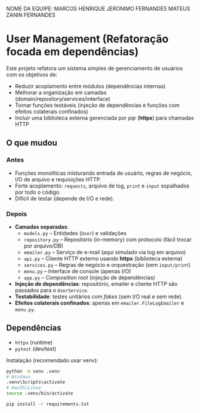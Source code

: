 
NOME DA EQUIPE:
MARCOS HENRIQUE JERONIMO FERNANDES
MATEUS ZANIN FERNANDES



# User Management (Refatoração focada em dependências)

Este projeto refatora um sistema simples de gerenciamento de usuários com os objetivos de:
- Reduzir acoplamento entre módulos (dependências internas)
- Melhorar a organização em camadas (domain/repository/services/interface)
- Tornar funções testáveis (injeção de dependências e funções com efeitos colaterais confinados)
- Incluir uma biblioteca externa gerenciada por *pip* (**httpx**) para chamadas HTTP

## O que mudou

### Antes
- Funções monolíticas misturando entrada de usuário, regras de negócio, I/O de arquivo e requisições HTTP.
- Forte acoplamento: `requests`, arquivo de log, `print` e `input` espalhados por todo o código.
- Difícil de testar (depende de I/O e rede).

### Depois
- **Camadas separadas**:
  - `models.py` – Entidades (`User`) e validações
  - `repository.py` – Repositório (in-memory) com protocolo (fácil trocar por arquivo/DB)
  - `emailer.py` – Serviço de e-mail (aqui simulado via log em arquivo)
  - `api.py` – Cliente HTTP externo usando **httpx** (biblioteca externa)
  - `services.py` – Regras de negócio e orquestração (sem `input/print`)
  - `menu.py` – Interface de console (apenas I/O)
  - `app.py` – *Composition root* (injeção de dependências)
- **Injeção de dependências**: repositório, emailer e cliente HTTP são passados para o `UserService`.
- **Testabilidade**: testes unitários com *fakes* (sem I/O real e sem rede).
- **Efeitos colaterais confinados**: apenas em `emailer.FileLogEmailer` e `menu.py`.

## Dependências

- `httpx` (runtime)
- `pytest` (dev/test)

Instalação (recomendado usar venv):

```bash
python -m venv .venv
# Windows
.venv\Scripts\activate
# macOS/Linux
source .venv/bin/activate

pip install -r requirements.txt
